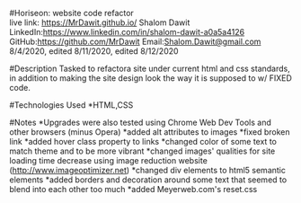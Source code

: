#Horiseon: website code refactor	
live link: https://MrDawit.github.io/
Shalom Dawit
LinkedIn:https://www.linkedin.com/in/shalom-dawit-a0a5a4126
GitHub:https://github.com/MrDawit
Email:Shalom.Dawit@gmail.com
8/4/2020,
edited 8/11/2020,
edited 8/12/2020

#Description
Tasked to refactora site under current html and css standards, in addition to making the site design look the way it is supposed to w/ FIXED code.

#Technologies Used
*HTML,CSS

#Notes
*Upgrades were also tested using Chrome Web Dev Tools and other browsers (minus Opera)
*added alt attributes to images
*fixed broken link
*added hover class property to links
*changed color of some text to match theme and to be more vibrant
*changed images' qualities for site loading time decrease using image reduction website (http://www.imageoptimizer.net)
*changed div elements to html5 semantic elements
*added borders and decoration around some text that seemed to blend into each other too much
*added Meyerweb.com's reset.css



